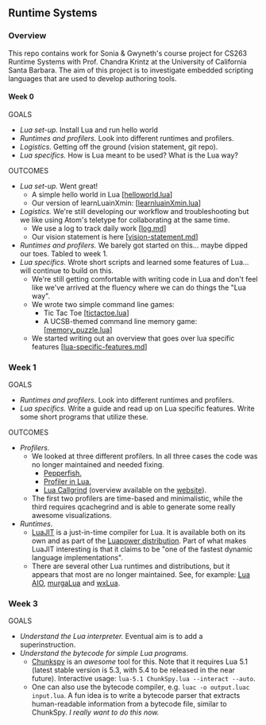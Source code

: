 ## Runtime Systems

### Overview

This repo contains work for Sonia & Gwyneth's course project for CS263 Runtime Systems with Prof. Chandra Krintz at the University of California Santa Barbara. The aim of this project is to investigate embedded scripting languages that are used to develop authoring tools.

#### Week 0

GOALS

- *Lua set-up.* Install Lua and run hello world
- *Runtimes and profilers.* Look into different runtimes and profilers.
- *Logistics.* Getting off the ground (vision statement, git repo).
- *Lua specifics.* How is Lua meant to be used? What is the Lua way?

OUTCOMES

-  *Lua set-up.* Went great!
	- A simple hello world in Lua
	[[helloworld.lua](week0/helloworld.lua)]
	- Our version of learnLuainXmin: [[learnluainXmin.lua](week0/learnluainXmin.lua)]
- *Logistics.* We're still developing our workflow and troubleshooting but we like using Atom's teletype for collaborating at the same time.
	- We use a log to track daily work [[log.md](log.md)]
	- Our vision statement is here [[vision-statement.md](week0/vision-statement.md)]
-  *Runtimes and profilers.* We barely got started on this... maybe dipped our toes. Tabled to week 1.
- *Lua specifics.* Wrote short scripts and learned some features of Lua... will continue to build on this.
	- We're still getting comfortable with writing code in Lua and don't feel like we've arrived at the fluency where we can do things the "Lua way".
	- We wrote two simple command line games:
		- Tic Tac Toe [[tictactoe.lua](week0/tictactoe.lua)]
		- A UCSB-themed command line memory game: [[memory_puzzle.lua](week0/memory_puzzle.lua)]
	- We started writing out an overview that goes over lua specific features [[lua-specific-features.md](week1/lua-specific-features.md)]


### Week 1

GOALS

- *Runtimes and profilers.* Look into different runtimes and profilers.
- *Lua specifics.* Write a guide and read up on Lua specific features. Write some short programs that utilize these.


OUTCOMES

- *Profilers.*
	- We looked at three different profilers. In all three cases the code was no longer maintained and needed fixing.
		- [Pepperfish.](week1/pepperfish_profiler.lua)
		- [Profiler in Lua.](week1/profiler_in_lua.lua)
		- [Lua Callgrind](week1/lua-callgrind.lua) (overview available on the [website](https://jan.kneschke.de/projects/misc/profiling-lua-with-kcachegrind)).
	- The first two profilers are time-based and minimalistic, while the third requires qcachegrind and is able to generate some really awesome visualizations.
- *Runtimes*.
	- [LuaJIT](https://luajit.org/install.html) is a just-in-time compiler for Lua. It is available both on its own and as part of the [Luapower distribution](https://luapower.com). Part of what makes LuaJIT interesting is that it claims to be "one of the fastest dynamic language implementations".
	- There are several other Lua runtimes and distributions, but it appears that most are no longer maintained. See, for example: [Lua AIO](http://luaaio.luaforge.net/index.html), [murgaLua](http://www.murga-projects.com/murgaLua) and [wxLua](http://wxlua.sourceforge.net).


### Week 3

GOALS

- *Understand the Lua interpreter.* Eventual aim is to add a superinstruction.
- *Understand the bytecode for simple Lua programs.* 
	- [Chunkspy](http://luaforge.net/projects/chunkspy) is an _awesome_ tool for this. Note that it requires Lua 5.1 (latest stable version is 5.3, with 5.4 to be released in the near future). Interactive usage: `lua-5.1 ChunkSpy.lua --interact --auto`.
	- One can also use the bytecode compiler, e.g. `luac -o output.luac input.lua`. A fun idea is to write a bytecode parser that extracts human-readable information from a bytecode file, similar to ChunkSpy. _I really want to do this now._
